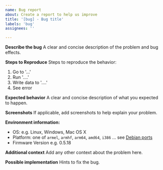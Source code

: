 ```yaml
---
name: Bug report
about: Create a report to help us improve
title: '[bug] - Bug title'
labels: 'bug'
assignees: ''

---
```


**Describe the bug**
A clear and concise description of the problem and bug effects.

**Steps to Reproduce**
Steps to reproduce the behavior:
1. Go to '...'
2. Run '....'
3. Write data to '....'
4. See error

**Expected behavior**
A clear and concise description of what you expected to happen.

**Screenshots**
If applicable, add screenshots to help explain your problem.

**Environment information:**
 - OS: e.g. Linux, Windows, Mac OS X
 - Platform:  one of `armel`, `armhf`, `arm64`, `amd64`, `i386` ... see [Debian ports](https://www.debian.org/ports/)
 - Firmware Version e.g. 0.5.18

**Additional context**
Add any other context about the problem here.

**Possible implementation**
Hints to fix the bug.
